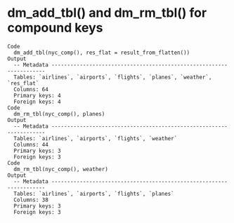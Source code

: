 # dm_add_tbl() and dm_rm_tbl() for compound keys

    Code
      dm_add_tbl(nyc_comp(), res_flat = result_from_flatten())
    Output
      -- Metadata --------------------------------------------------------------------
      Tables: `airlines`, `airports`, `flights`, `planes`, `weather`, `res_flat`
      Columns: 64
      Primary keys: 4
      Foreign keys: 4
    Code
      dm_rm_tbl(nyc_comp(), planes)
    Output
      -- Metadata --------------------------------------------------------------------
      Tables: `airlines`, `airports`, `flights`, `weather`
      Columns: 44
      Primary keys: 3
      Foreign keys: 3
    Code
      dm_rm_tbl(nyc_comp(), weather)
    Output
      -- Metadata --------------------------------------------------------------------
      Tables: `airlines`, `airports`, `flights`, `planes`
      Columns: 38
      Primary keys: 3
      Foreign keys: 3

